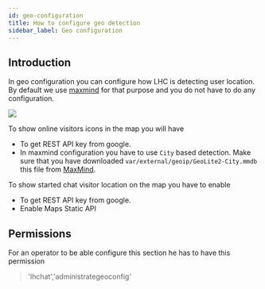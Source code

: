 ```yaml
---
id: geo-configuration
title: How to configure geo detection
sidebar_label: Geo configuration
---
```


## Introduction

In geo configuration you can configure how LHC is detecting user location. By default we use [maxmind](https://www.maxmind.com/en/home) for that purpose and you do not have to do any configuration.

![](/img/chat/geo-configuration.jpg)

To show online visitors icons in the map you will have

* To get REST API key from google.
* In maxmind configuration you have to use `City` based detection. Make sure that you have downloaded `var/external/geoip/GeoLite2-City.mmdb` this file from [MaxMind](https://www.maxmind.com/en/home).

To show started chat visitor location on the map you have to enable 

* To get REST API key from google.
* Enable Maps Static API

## Permissions

For an operator to be able configure this section he has to have this permission

> 'lhchat','administrategeoconfig'